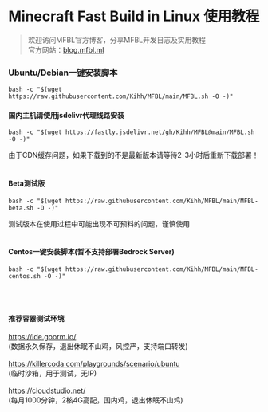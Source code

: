 # Minecraft Fast Build in Linux 使用教程
> 欢迎访问MFBL官方博客，分享MFBL开发日志及实用教程 </br>
> 官方网站：[blog.mfbl.ml](https://blog.mfbl.ml)
### Ubuntu/Debian一键安装脚本</br>
```shell
bash -c "$(wget https://raw.githubusercontent.com/Kihh/MFBL/main/MFBL.sh -O -)"
```

#### 国内主机请使用jsdelivr代理线路安装 </br>

```shell
bash -c "$(wget https://fastly.jsdelivr.net/gh/Kihh/MFBL@main/MFBL.sh -O -)"
```
由于CDN缓存问题，如果下载到的不是最新版本请等待2-3小时后重新下载部署！
</br>
</br>

#### Beta测试版

```shell
bash -c "$(wget https://raw.githubusercontent.com/Kihh/MFBL/main/MFBL-beta.sh -O -)"
```
测试版本在使用过程中可能出现不可预料的问题，谨慎使用
</br>
</br>

#### Centos一键安装脚本(暂不支持部署Bedrock Server) </br>

```shell
bash -c "$(wget https://raw.githubusercontent.com/Kihh/MFBL/main/MFBL-centos.sh -O -)"
```
</br>
</br>

#### 推荐容器测试环境
https://ide.goorm.io/</br>
(数据永久保存，退出休眠不山鸡，风控严，支持端口转发)</br>
</br>
https://killercoda.com/playgrounds/scenario/ubuntu</br>
(临时沙箱，用于测试，无IP)</br>
</br>
https://cloudstudio.net/</br>
(每月1000分钟，2核4G高配，国内鸡，退出休眠不山鸡)
